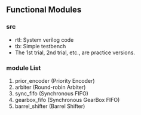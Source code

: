 ## Functional Modules

### src
- rtl: System verilog code
- tb: Simple testbench
- The 1st trial, 2nd trial, etc., are practice versions.

### module List
1. prior_encoder (Priority Encoder)
2. arbiter (Round-robin Arbiter)
3. sync_fifo (Synchronous FIFO)
4. gearbox_fifo (Synchronous GearBox FIFO)
5. barrel_shifter (Barrel Shifter)